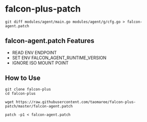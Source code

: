 # falcon-plus-patch


```
git diff modules/agent/main.go modules/agent/g/cfg.go > falcon-agent.patch
```

## falcon-agent.patch Features

+ READ ENV ENDPOINT
+ SET  ENV FALCON_AGENT_RUNTIME_VERSION
+ IGNORE ISO MOUNT POINT

## How to Use

```
git clone falcon-plus
cd falcon-plus

wget https://raw.githubusercontent.com/taomaree/falcon-plus-patch/master/falcon-agent.patch

patch -p1 < falcon-agent.patch

```
